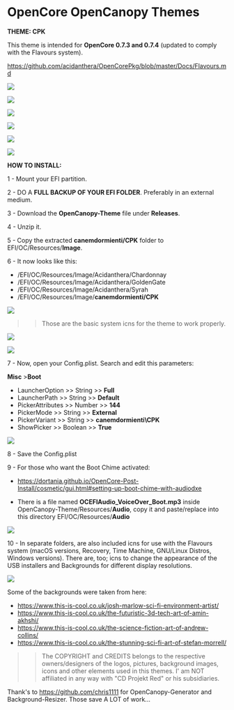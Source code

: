 # OpenCore OpenCanopy Themes
**THEME: CPK**


This theme is intended for **OpenCore 0.7.3 and 0.7.4** (updated to comply with the Flavours system).

https://github.com/acidanthera/OpenCorePkg/blob/master/Docs/Flavours.md



 

![](CPK/Screenshots/Screenshot_Background_1/12205357.png)

![](CPK/Screenshots/Screenshot_Background_1/12205402.png)

![](CPK/Screenshots/Screenshot_Background_1/12205421.png)

![](CPK/Screenshots/Screenshot_Background_1/12205427.png)

![](CPK/Screenshots/Screenshot_Background_1/12205439.png)

![](CPK/Screenshots/Screenshot_Background_1/12205448.png)





**HOW TO INSTALL:**

1 - Mount your EFI partition.

2 - DO A **FULL BACKUP OF YOUR EFI FOLDER**. Preferably in an external medium.

3 - Download the **OpenCanopy-Theme** file under **Releases**.

4 - Unzip it.

5 - Copy the extracted **canemdormienti/CPK** folder to EFI/OC/Resources/**Image**.

6 - It now looks like this:


 - /EFI/OC/Resources/Image/Acidanthera/Chardonnay
 - /EFI/OC/Resources/Image/Acidanthera/GoldenGate
 - /EFI/OC/Resources/Image/Acidanthera/Syrah
 - /EFI/OC/Resources/Image/**canemdormienti/CPK**
 


![](CPK/Previews-png/Desktop-Screenshots-Examples/ScreenShot_3.png)


>> Those are the basic system icns for the theme to work properly.


![](CPK/Previews-png/Desktop-Screenshots-Examples/ScreenShot_4.png)

![](CPK/Previews-png/Desktop-Screenshots-Examples/ScreenShot_5.png)


7 - Now, open your Config.plist. Search and edit this parameters:

**Misc** 
    >**Boot**

- LauncherOption >> String >> **Full**
- LauncherPath >> String >> **Default**
- PickerAttributes >> Number >> **144**
- PickerMode >> String >> **External**
- PickerVariant >> String >> **canemdormienti\CPK**
- ShowPicker >> Boolean >> **True**


![](CPK/Previews-png/Previews-Config.plist/ScreenShot_2.png)


8 - Save the Config.plist

9 - For those who want the Boot Chime activated:

- https://dortania.github.io/OpenCore-Post-Install/cosmetic/gui.html#setting-up-boot-chime-with-audiodxe

- There is a file named **OCEFIAudio_VoiceOver_Boot.mp3** inside OpenCanopy-Theme/Resources/**Audio**, copy it and paste/replace into this directory EFI/OC/Resources/**Audio**


![](CPK/Previews-png/Desktop-Screenshots-Examples/ScreenShot_6.png)


10 - In separate folders, are also included icns for use with the Flavours system (macOS versions, Recovery, Time Machine, GNU/Linux Distros, Windows versions). There are, too; icns to change the appearance of the USB installers and Backgrounds for different display resolutions. 


![](CPK/Previews-png/Desktop-Screenshots-Examples/ScreenShot_2.png)


Some of the backgrounds were taken from here:

 - https://www.this-is-cool.co.uk/josh-marlow-sci-fi-environment-artist/
 - https://www.this-is-cool.co.uk/the-futuristic-3d-tech-art-of-amin-akhshi/
 - https://www.this-is-cool.co.uk/the-science-fiction-art-of-andrew-collins/
 - https://www.this-is-cool.co.uk/the-stunning-sci-fi-art-of-stefan-morrell/

  >>The COPYRIGHT and CREDITS belongs to the respective owners/designers of the logos, pictures, background images, icons and other elements used in this themes. I' am NOT affiliated in any way with "CD Projekt Red" or his subsidiaries.

Thank's to https://github.com/chris1111 for OpenCanopy-Generator and Background-Resizer. Those save A LOT of work...
